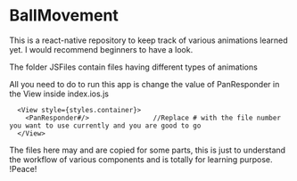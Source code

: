# BallMovement
This is a react-native repository to keep track of various animations learned yet. I would recommend beginners to have a look.

The folder JSFiles contain files having different types of animations

All you need to do to run this app is change the value of PanResponder in the View inside index.ios.js

      <View style={styles.container}>
        <PanResponder#/>                //Replace # with the file number you want to use currently and you are good to go
      </View>


The files here may and are copied for some parts, this is just to understand the workflow of various components and is totally for learning purpose. !Peace!
